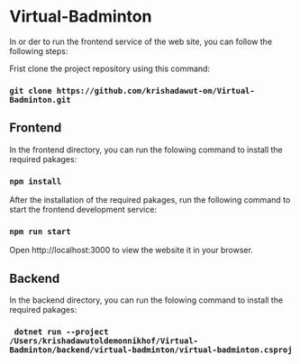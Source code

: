 # Virtual-Badminton

In or der to run the frontend service of the web site, you can follow the following steps:

Frist clone the project repository using this command:

### `git clone https://github.com/krishadawut-om/Virtual-Badminton.git`

## Frontend

In the frontend directory, you can run the folowing command to install the required pakages:

### `npm install`

After the installation of the required pakages, run the following command to start the frontend development service: 

### `npm run start`

Open http://localhost:3000 to view the website it in your browser.

## Backend

In the backend directory, you can run the folowing command to install the required pakages:

### ` dotnet run --project /Users/krishadawutoldemonnikhof/Virtual-Badminton/backend/virtual-badminton/virtual-badminton.csproj` 




